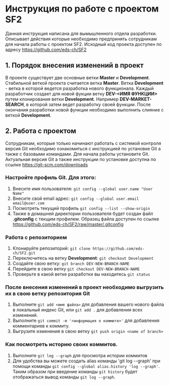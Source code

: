 # Инструкция по работе с проектом SF2

Данная инструкция написана для вымышленного отдела разработки. Описывает действия которые необходимо предпринять сотрудникам для начала работы с проектом SF2. Исходный код проекта доступен по адресу https://github.com/eds-ch/SF2

## 1. Порядок внесения изменений в проект

В проекте существует две основные ветки **Master** и **Development**. Cтабильной веткой проекта считается ветка **Master**. Ветка **Development** - ветка в которой ведется разработка нового функционала. Каждый разработчик создает для новой фукции ветку **DEV-<ИМЯ ФУНКЦИИ>** путем клонирования ветки **Development**. Например **DEV-MARKET-SEARCH**, в которой затем ведет разработку своей функции. После окончания разработки новой функции необходимо выполнить слияние с веткой **Development**. 

## 2. Работа с проектом

Сотрудникам, которые только начинают работать с системой контроля версия Git необходимо ознакомиться с инструкцией по установке Git а также с базовыми командами. Для начала работы установите Git. Актуальная версия Git а также инструкции по установке доступна по ссылке https://git-scm.com/downloads

### Настройте профиль Git. Для этого:
1) Внесите имя пользователя: `git config --global user.name "User Name"`
2) Внесите свой email адрес: `git config --global user.email email@user.com`
3) Посмотреть текущий профиль `git config --list --show-origin`
4) Также в домашней директории пользователя будет создан файл **.gitconfig** с текщим профилем. Образец файла доступен по ссылке https://github.com/eds-ch/SF2/raw/master/.gitconfig

### Работа с репозиторием
1) Клонируйте репозиторий: `git clone https://github.com/eds-ch/SF2.git` 
2) Переключитесь на ветку **Development**: `git checkout Development`
3) Создайте свою ветку: `git branch DEV-NEW-BRANCH-NAME`
4) Перейдите в свою ветку `git checkout DEV-NEW-BRANCH-NAME`
5) Проверьте в какой ветке разработки вы находитесь `git status`

### После внесения изменений в проект необходимо выгрузить их в свою ветку репозитория Git
1) Выполните `git add <имя файла>` для добавления вашего нового файла в локальный индекс Git, или `git add .` для добавления всех изменений.
2) Выполните `git commit -m '<информация о коммите>'` для добавления комментариев к коммиту.
3) Выгрузите изменения в свою ветку `git push origin <name of branch>`

### Как посмотреть историю своих коммитов.
 1) Выполните `git log --graph` для просмотра истории коммитов
 2) Для удобства вы можете создать alias команды 'git log --graph' при помощи команды `git config --global alias.history 'log --graph'`. Таким образом при введение команды `git history` будет отображаться вывод команды `git log --graph`.

